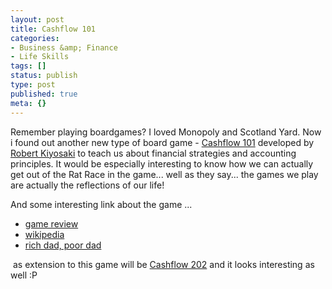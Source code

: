 ```yaml
---
layout: post
title: Cashflow 101
categories:
- Business &amp; Finance
- Life Skills
tags: []
status: publish
type: post
published: true
meta: {}
---
```

Remember playing boardgames? I loved Monopoly and Scotland Yard. Now i found out another new type of board game - [Cashflow 101](http://www.google.com/search?sourceid=ie7&rls=com.microsoft:en-US&ie=utf8&oe=utf8&q=cashflow+101) developed by [Robert Kiyosaki](http://en.wikipedia.org/wiki/Robert_Kiyosaki) to teach us about financial strategies and accounting principles. It would be especially interesting to know how we can actually get out of the Rat Race in the game... well as they say... the games we play are actually the reflections of our life!

And some interesting link about the game ...

- [game review](http://www.profitadvisors.com/cashflowgame.shtml)
- [wikipedia](http://en.wikipedia.org/wiki/Cashflow_101)
- [rich dad, poor dad](http://www.richdadpoordad.com/)

 as extension to this game will be [Cashflow 202](http://www.boardgamegeek.com/game/6561) and it looks interesting as well :P
